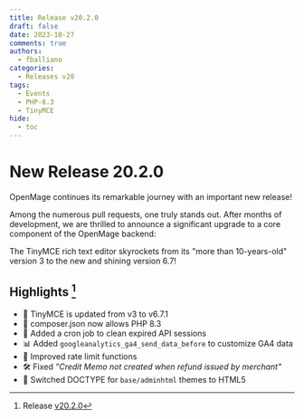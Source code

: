 ```yaml
---
title: Release v20.2.0
draft: false
date: 2023-10-27
comments: true
authors:
  - fballiano
categories:
  - Releases v20
tags:
  - Events
  - PHP-8.3
  - TinyMCE
hide:
  - toc
---
```


# New Release 20.2.0

OpenMage continues its remarkable journey with an important new release!

Among the numerous pull requests, one truly stands out. After months of development,
we are thrilled to announce a significant upgrade to a core component of the OpenMage backend:

The TinyMCE rich text editor skyrockets from  its "more than 10-years-old" version 3 to the new and shining version 6.7!

<!-- more -->

## Highlights [^1]

- 📝 TinyMCE is updated from v3 to v6.7.1
- 🔌 composer.json now allows PHP 8.3
- 🧹 Added a cron job to clean expired API sessions
- 📊 Added `googleanalytics_ga4_send_data_before` to customize GA4 data
- 🚀 Improved rate limit functions
- 🛠️ Fixed _"Credit Memo not created when refund issued by merchant"_
- 📄 Switched DOCTYPE for `base/adminhtml` themes to HTML5

[^1]: Release [v20.2.0](https://github.com/OpenMage/magento-lts/releases/tag/v20.2.0)
